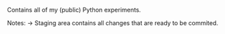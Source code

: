 Contains all of my (public) Python experiments.

Notes:
-> Staging area contains all changes that are ready to be commited.
